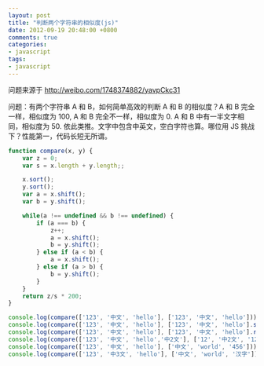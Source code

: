 ```yaml
---
layout: post
title: "判断两个字符串的相似度(js)"
date: 2012-09-19 20:48:00 +0800
comments: true
categories:
- javascript
tags:
- javascript
---
```


问题来源于 http://weibo.com/1748374882/yavpCkc31

问题：有两个字符串 A 和 B，如何简单高效的判断 A 和 B 的相似度？A 和 B 完全一样，相似度为 100, A 和 B 完全不一样，相似度为 0. A 和 B 中有一半文字相同，相似度为 50. 依此类推。文字中包含中英文，空白字符也算。哪位用 JS 挑战下？性能第一，代码长短无所谓。

```js
function compare(x, y) {
	var z = 0;
	var s = x.length + y.length;;

	x.sort();
	y.sort();
	var a = x.shift();
	var b = y.shift();

	while(a !== undefined && b !== undefined) {
		if (a === b) {
			z++;
			a = x.shift();
			b = y.shift();
		} else if (a < b) {
			a = x.shift();
		} else if (a > b) {
			b = y.shift();
		}
	}
	return z/s * 200;
}

console.log(compare(['123', '中文', 'hello'], ['123', '中文', 'hello']))
console.log(compare(['123', '中文', 'hello'], ['123', '中文', 'hello'].sort()))
console.log(compare(['123', '中文', 'hello'], ['123', '中文', 'hello'].reverse()))
console.log(compare(['123', '中文', 'hello','中2文'], ['12', '中2文', '123','中文3']))
console.log(compare(['123', '中文', 'hello'], ['中文', 'world', '456']))
console.log(compare(['123', '中3文', 'hello'], ['中文', 'world', '汉字']))
```
